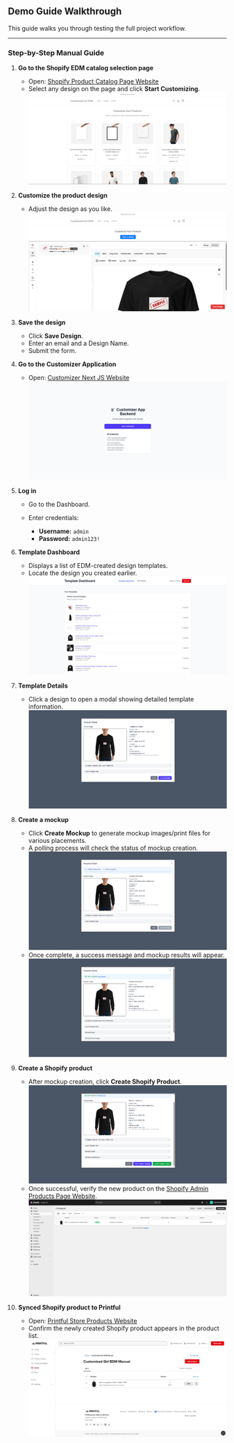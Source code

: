 ## Demo Guide Walkthrough

This guide walks you through testing the full project workflow.

---

### Step-by-Step Manual Guide

1. **Go to the Shopify EDM catalog selection page**

   - Open: [Shopify Product Catalog Page Website](https://customized-girl-edm.myshopify.com/pages/product-catalog)
   - Select any design on the page and click **Start Customizing**.
     ![Shopify Custom Product Catalog](documentation/images/catalog-products.png)

2. **Customize the product design**

   - Adjust the design as you like.
     ![Shopify Customize Product](documentation/images/customize-product.png)

3. **Save the design**

   - Click **Save Design**.
   - Enter an email and a Design Name.
   - Submit the form.

4. **Go to the Customizer Application**

   - Open: [Customizer Next JS Website](https://customizer-app-backend.vercel.app/)
     ![Customizer App Backend](documentation/images/home.png)

5. **Log in**

   - Go to the Dashboard.
   - Enter credentials:

     - **Username:** `admin`
     - **Password:** `admin123!`

6. **Template Dashboard**

   - Displays a list of EDM-created design templates.
   - Locate the design you created earlier.
     ![Customizer App Template Dashboard](documentation/images/template-dashboard.png)

7. **Template Details**

   - Click a design to open a modal showing detailed template information.
     ![Customizer App Template Modal](documentation/images/template-modal.png)

8. **Create a mockup**

   - Click **Create Mockup** to generate mockup images/print files for various placements.
   - A polling process will check the status of mockup creation.
     ![Template Modal Create Mockup](documentation/images/template-modal-create-mockup.png)
   - Once complete, a success message and mockup results will appear.
     ![Template Modal Create Mockup Success](documentation/images/template-modal-create-mockup-success.png)

9. **Create a Shopify product**

   - After mockup creation, click **Create Shopify Product**.
     ![Template Modal Create Shopify Product](documentation/images/template-modal-create-shopify-product.png)
   - Once successful, verify the new product on the [Shopify Admin Products Page Website](https://admin.shopify.com/store/customized-girl-edm/products).
     ![Shopify Admin Product](documentation/images/shopify-admin-product.png)

10. **Synced Shopify product to Printful**

    - Open: [Printful Store Products Website](https://www.printful.com/dashboard/sync?store=16569300&syncProductType=all&page=1&search=)
    - Confirm the newly created Shopify product appears in the product list.
      ![Printful Admin Product](documentation/images/printful-admin-product.png)
